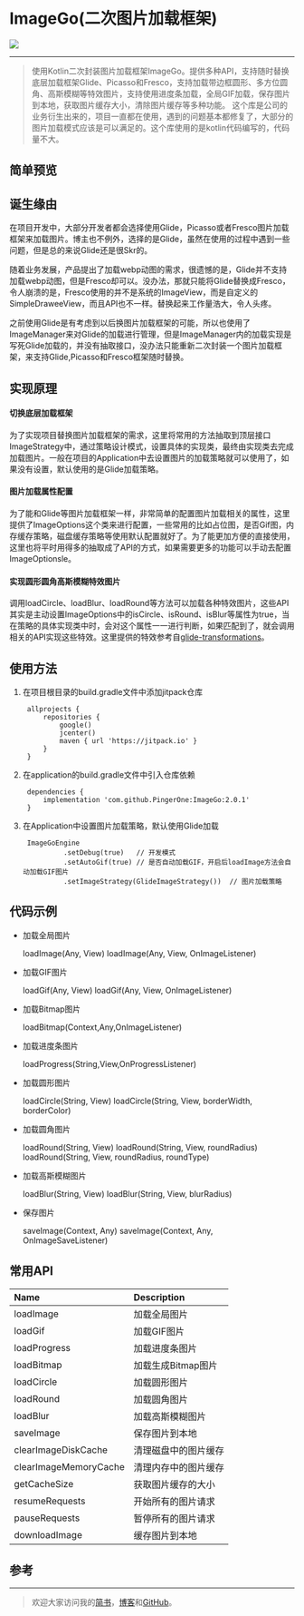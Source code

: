 
# ImageGo(二次图片加载框架)
[![](https://www.jitpack.io/v/PingerOne/ImageGo.svg)](https://www.jitpack.io/#PingerOne/ImageGo)

---
> 使用Kotlin二次封装图片加载框架ImageGo。提供多种API，支持随时替换底层加载框架Glide、Picasso和Fresco，支持加载带边框圆形、多方位圆角、高斯模糊等特效图片，支持使用进度条加载，全局GIF加载，保存图片到本地，获取图片缓存大小，清除图片缓存等多种功能。
> 这个库是公司的业务衍生出来的，项目一直都在使用，遇到的问题基本都修复了，大部分的图片加载模式应该是可以满足的。这个库使用的是kotlin代码编写的，代码量不大。

## 简单预览



##  诞生缘由
在项目开发中，大部分开发者都会选择使用Glide，Picasso或者Fresco图片加载框架来加载图片。博主也不例外，选择的是Glide，虽然在使用的过程中遇到一些问题，但是总的来说Glide还是很Skr的。

随着业务发展，产品提出了加载webp动图的需求，很遗憾的是，Glide并不支持加载webp动图，但是Fresco却可以。没办法，那就只能将Glide替换成Fresco，令人崩溃的是，Fresco使用的并不是系统的ImageView，而是自定义的SimpleDraweeView，而且API也不一样。替换起来工作量浩大，令人头疼。

之前使用Glide是有考虑到以后换图片加载框架的可能，所以也使用了ImageManager来对Glide的加载进行管理，但是ImageManager内的加载实现是写死Glide加载的，并没有抽取接口，没办法只能重新二次封装一个图片加载框架，来支持Glide,Picasso和Fresco框架随时替换。

## 实现原理

#### 切换底层加载框架
为了实现项目替换图片加载框架的需求，这里将常用的方法抽取到顶层接口ImageStrategy中，通过策略设计模式，设置具体的实现类，最终由实现类去完成加载图片。一般在项目的Application中去设置图片的加载策略就可以使用了，如果没有设置，默认使用的是Glide加载策略。


#### 图片加载属性配置
为了能和Glide等图片加载框架一样，非常简单的配置图片加载相关的属性，这里提供了ImageOptions这个类来进行配置，一些常用的比如占位图，是否Gif图，内存缓存策略，磁盘缓存策略等使用默认配置就好了。为了能更加方便的直接使用，这里也将平时用得多的抽取成了API的方式，如果需要更多的功能可以手动去配置ImageOptionsle。


#### 实现圆形圆角高斯模糊特效图片
调用loadCircle、loadBlur、loadRound等方法可以加载各种特效图片，这些API其实是主动设置ImageOptions中的isCircle、isRound、isBlur等属性为true，当在策略的具体实现类中时，会对这个属性一一进行判断，如果匹配到了，就会调用相关的API实现这些特效。这里提供的特效参考自[glide-transformations](https://github.com/wasabeef/glide-transformations)。




## 使用方法

1. 在项目根目录的build.gradle文件中添加jitpack仓库

        allprojects {
            repositories {
                google()
                jcenter()
                maven { url 'https://jitpack.io' }
            }
        }

2. 在application的build.gradle文件中引入仓库依赖

        dependencies {
            implementation 'com.github.PingerOne:ImageGo:2.0.1'
        }

3. 在Application中设置图片加载策略，默认使用Glide加载

        ImageGoEngine
                 .setDebug(true)   // 开发模式
                 .setAutoGif(true) // 是否自动加载GIF，开启后loadImage方法会自动加载GIF图片
                 .setImageStrategy(GlideImageStrategy())  // 图片加载策略


## 代码示例
* 加载全局图片

	loadImage(Any, View)
	loadImage(Any, View, OnImageListener)

* 加载GIF图片

	loadGif(Any, View)
	loadGif(Any, View, OnImageListener)

* 加载Bitmap图片

	loadBitmap(Context,Any,OnImageListener)

* 加载进度条图片

	loadProgress(String,View,OnProgressListener)

* 加载圆形图片

	loadCircle(String, View)
	loadCircle(String, View, borderWidth, borderColor)

* 加载圆角图片

	loadRound(String, View)
	loadRound(String, View, roundRadius)
	loadRound(String, View, roundRadius, roundType)

* 加载高斯模糊图片

	loadBlur(String, View)
	loadBlur(String, View, blurRadius)

* 保存图片

	saveImage(Context, Any)
	saveImage(Context, Any, OnImageSaveListener)



## 常用API
| Name | Description |
| :- | :- |
| loadImage | 加载全局图片 |
| loadGif   | 加载GIF图片 |
| loadProgress |加载进度条图片|
| loadBitmap   |加载生成Bitmap图片|
| loadCircle   |加载圆形图片|
| loadRound    |加载圆角图片|
| loadBlur |加载高斯模糊图片|
| saveImage |保存图片到本地|
| clearImageDiskCache |清理磁盘中的图片缓存|
| clearImageMemoryCache |清理内存中的图片缓存|
| getCacheSize |获取图片缓存的大小|
| resumeRequests |开始所有的图片请求|
| pauseRequests |暂停所有的图片请求|
| downloadImage |缓存图片到本地|



## 参考


---
> 欢迎大家访问我的[简书](http://www.jianshu.com/u/64f479a1cef7)，[博客](http://pingerone.com/)和[GitHub](https://github.com/PingerOne)。


